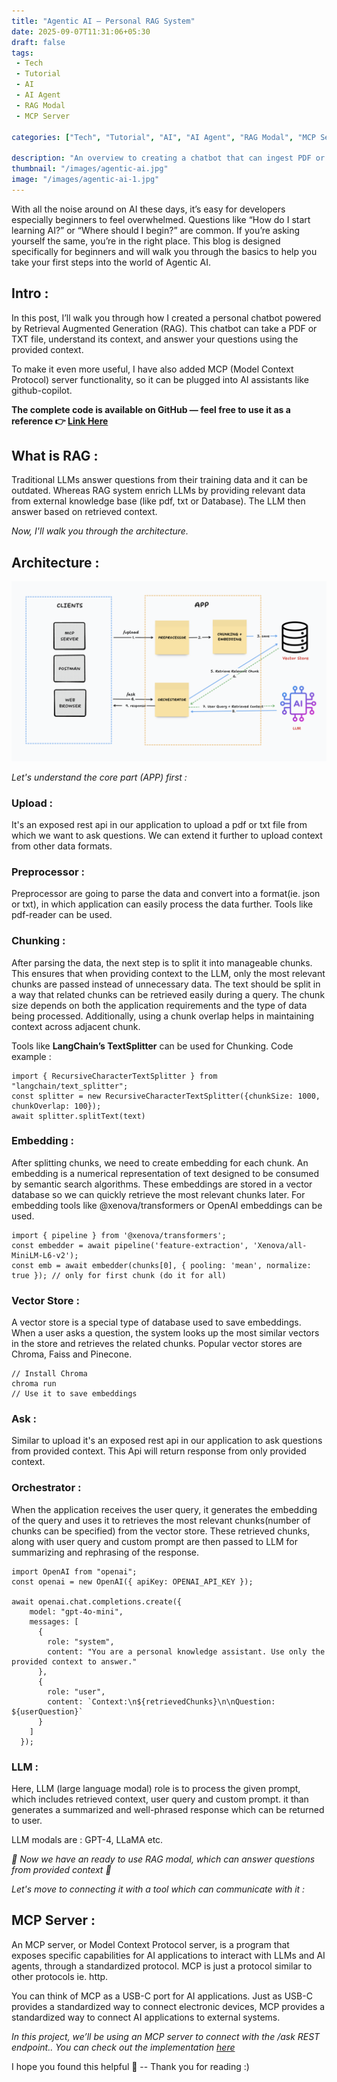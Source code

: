 ```yaml
---
title: "Agentic AI – Personal RAG System"
date: 2025-09-07T11:31:06+05:30
draft: false
tags: 
 - Tech
 - Tutorial
 - AI
 - AI Agent
 - RAG Modal
 - MCP Server

categories: ["Tech", "Tutorial", "AI", "AI Agent", "RAG Modal", "MCP Server"]

description: "An overview to creating a chatbot that can ingest PDF or TXT documents and answer questions directly from their content."
thumbnail: "/images/agentic-ai.jpg"
image: "/images/agentic-ai-1.jpg"
---
```


With all the noise around on AI these days, it’s easy for developers especially beginners to feel overwhelmed. Questions like “How do I start learning AI?” or “Where should I begin?” are common. If you’re asking yourself the same, you’re in the right place. This blog is designed specifically for beginners and will walk you through the basics to help you take your first steps into the world of Agentic AI.


## Intro : 

In this post, I’ll walk you through how I created a personal chatbot powered by Retrieval Augmented Generation (RAG). This chatbot can take a PDF or TXT file, understand its context, and answer your questions using the provided context.

To make it even more useful, I have also added MCP (Model Context Protocol) server functionality, so it can be plugged into AI assistants like github-copilot.

**The complete code is available on GitHub — feel free to use it as a reference 👉 [Link Here](https://github.com/subhashydv/personal-ai-chatbot)**

## What is RAG : 

Traditional LLMs answer questions from their training data and it can be outdated. Whereas RAG system enrich LLMs by providing relevant data from external knowledge base (like pdf, txt or Database). The LLM then answer based on retrieved context.

*Now, I'll walk you through the architecture.*

## Architecture : 

![architecture](/images/ai-architecture.png)

*Let's understand the core part (APP) first :*

### Upload : 

It's an exposed rest api in our application to upload a pdf or txt file from which we want to ask questions. We can extend it further to upload context from other data formats.

### Preprocessor : 

Preprocessor are going to parse the data and convert into a format(ie. json or txt), in which application can easily process the data further. Tools like pdf-reader can be used.

### Chunking : 

After parsing the data, the next step is to split it into manageable chunks. This ensures that when providing context to the LLM, only the most relevant chunks are passed instead of unnecessary data. The text should be split in a way that related chunks can be retrieved easily during a query. The chunk size depends on both the application requirements and the type of data being processed. Additionally, using a chunk overlap helps in maintaining context across adjacent chunk.

Tools like **LangChain’s TextSplitter** can be used for Chunking. 
Code example : 

```
import { RecursiveCharacterTextSplitter } from "langchain/text_splitter";
const splitter = new RecursiveCharacterTextSplitter({chunkSize: 1000, chunkOverlap: 100});
await splitter.splitText(text)
```


### Embedding : 

After splitting chunks, we need to create embedding for each chunk. An embedding is a numerical representation of text designed to be consumed by semantic search algorithms. These embeddings are stored in a vector database so we can quickly retrieve the most relevant chunks later. 
For embedding tools like @xenova/transformers or OpenAI embeddings can be used.

```
import { pipeline } from '@xenova/transformers';
const embedder = await pipeline('feature-extraction', 'Xenova/all-MiniLM-L6-v2');
const emb = await embedder(chunks[0], { pooling: 'mean', normalize: true }); // only for first chunk (do it for all)
```


### Vector Store : 

A vector store is a special type of database used to save embeddings. When a user asks a question, the system looks up the most similar vectors in the store and retrieves the related chunks.
Popular vector stores are Chroma, Faiss and Pinecone.

```
// Install Chroma
chroma run 
// Use it to save embeddings
```

### Ask : 

Similar to upload it's an exposed rest api in our application to ask questions from provided context. This Api will return response from only provided context.

### Orchestrator : 

When the application receives the user query, it generates the embedding of the query and uses it to retrieves the most relevant chunks(number of chunks can be specified) from the vector store. These retrieved chunks, along with user query and custom prompt are then passed to LLM for summarizing and rephrasing of the response.

```
import OpenAI from "openai";
const openai = new OpenAI({ apiKey: OPENAI_API_KEY });

await openai.chat.completions.create({
    model: "gpt-4o-mini",
    messages: [
      {
        role: "system",
        content: "You are a personal knowledge assistant. Use only the provided context to answer."
      },
      {
        role: "user",
        content: `Context:\n${retrievedChunks}\n\nQuestion: ${userQuestion}`
      }
    ]
  });
```

### LLM : 

Here, LLM (large language modal) role is to process the given prompt, which includes retrieved context, user query and custom prompt. it than generates a summarized and well-phrased response which can be returned to user.

LLM modals are : GPT-4, LLaMA etc.

*🎉 Now we have an ready to use RAG modal, which can answer questions from provided context 🎉*

*Let's move to connecting it with a tool which can communicate with it :*

## MCP Server : 

An MCP server, or Model Context Protocol server, is a program that exposes specific capabilities for AI applications to interact with LLMs and AI agents, through a standardized protocol. MCP is just a protocol similar to other protocols ie. http.

You can think of MCP as a USB-C port for AI applications. Just as USB-C provides a standardized way to connect electronic devices, MCP provides a standardized way to connect AI applications to external systems.

*In this project, we’ll be using an MCP server to connect with the /ask REST endpoint.. You can check out the implementation [here](https://github.com/subhashydv/personal-ai-chatbot/blob/main/mcp/server.js)* 


I hope you found this helpful 🙂 -- Thank you for reading :)